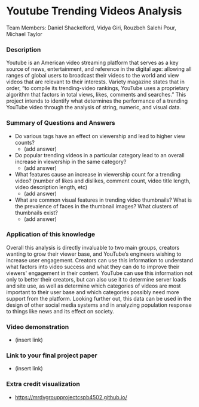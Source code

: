 # Youtube Trending Videos Analysis
Team Members: Daniel Shackelford, Vidya Giri, Rouzbeh Salehi Pour, Michael Taylor

### Description

Youtube is an American video streaming platform that serves as a key source of news, entertainment, and reference in the digital age: allowing all ranges of global users to broadcast their videos to the world and view videos that are relevant to their interests. Variety magazine states that in order, “to compile its trending-video rankings, YouTube uses a proprietary algorithm that factors in total views, likes, comments and searches.” This project intends to identify what determines the performance of a trending YouTube video through the analysis of string, numeric, and visual data.

### Summary of Questions and Answers

- Do various tags have an effect on viewership and lead to higher view counts?
  - (add answer)
- Do popular trending videos in a particular category lead to an overall increase in viewership in the same category?
  - (add answer)
- What features cause an increase in viewership count for a trending video? (number of likes and dislikes, comment count, video title length, video description length, etc)
  - (add answer)
- What are common visual features in trending video thumbnails? What is the prevalence of faces in the thumbnail images? What clusters of thumbnails exist? 
  - (add answer)

### Application of this knowledge

Overall this analysis is directly invaluable to two main groups, creators wanting to grow their viewer base, and YouTube’s engineers wishing to increase user engagement. Creators can use this information to understand what factors into video success and what they can do to improve their viewers' engagement in their content. YouTube can use this information not only to better their creators, but can also use it to determine server loads and site use, as well as determine which categories of videos are most important to their user base and which categories possibly need more support from the platform. Looking further out, this data can be used in the design of other social media systems and in analyzing population response to things like news and its effect on society. 

### Video demonstration
- (insert link)

### Link to your final project paper
- (insert link)

### Extra credit visualization
- https://mrdvgroupprojectcspb4502.github.io/

